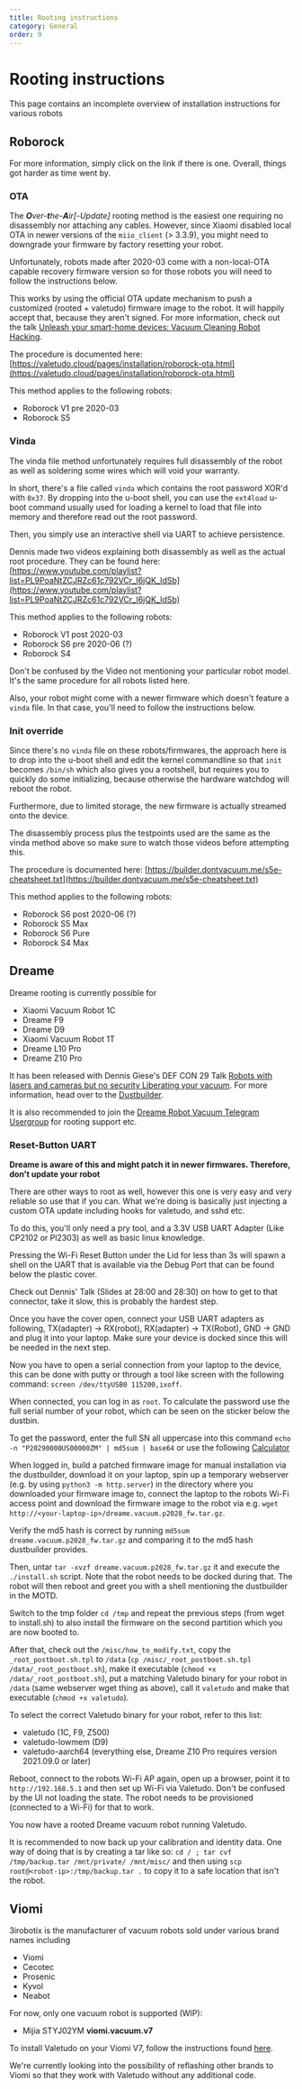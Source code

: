 ```yaml
---
title: Rooting instructions
category: General
order: 9
---
```

# Rooting instructions

This page contains an incomplete overview of installation instructions for various robots

## Roborock

For more information, simply click on the link if there is one.
Overall, things got harder as time went by.

### OTA

The ***O**ver-**t**he-**A**ir[-Update]* rooting method is the easiest one requiring no disassembly nor attaching any cables. However, since Xiaomi disabled local OTA in newer versions of the `miio_client` (> 3.3.9), you might need to downgrade your firmware by factory resetting your robot.

Unfortunately, robots made after 2020-03 come with a non-local-OTA capable recovery firmware version so for those robots
you will need to follow the instructions below.

This works by using the official OTA update mechanism to push a customized (rooted + valetudo) firmware image to the robot.
It will happily accept that, because they aren't signed. For more information, check out the talk
[Unleash your smart-home devices: Vacuum Cleaning Robot Hacking](https://media.ccc.de/v/34c3-9147-unleash_your_smart-home_devices_vacuum_cleaning_robot_hacking). 


The procedure is documented here: [https://valetudo.cloud/pages/installation/roborock-ota.html](https://valetudo.cloud/pages/installation/roborock-ota.html)

This method applies to the following robots:
* Roborock V1 pre 2020-03
* Roborock S5

### Vinda

The vinda file method unfortunately requires full disassembly of the robot as well as soldering some wires which will
void your warranty.

In short, there's a file called `vinda` which contains the root password XOR'd with `0x37`.
By dropping into the u-boot shell, you can use the `ext4load` u-boot command usually used for loading a kernel to load
that file into memory and therefore read out the root password.

Then, you simply use an interactive shell via UART to achieve persistence.

Dennis made two videos explaining both disassembly as well as the actual root procedure.
They can be found here: [https://www.youtube.com/playlist?list=PL9PoaNtZCJRZc61c792VCr_I6jQK_IdSb](https://www.youtube.com/playlist?list=PL9PoaNtZCJRZc61c792VCr_I6jQK_IdSb)

This method applies to the following robots:
* Roborock V1 post 2020-03
* Roborock S6 pre 2020-06 (?)
* Roborock S4

Don't be confused by the Video not mentioning your particular robot model.
It's the same procedure for all robots listed here.

Also, your robot might come with a newer firmware which doesn't feature a `vinda` file.
In that case, you'll need to follow the instructions below.

### Init override

Since there's no `vinda` file on these robots/firmwares, the approach here is to drop into the u-boot shell and edit the
kernel commandline so that `init` becomes `/bin/sh` which also gives you a rootshell, but requires you to quickly do some
initializing, because otherwise the hardware watchdog will reboot the robot.

Furthermore, due to limited storage, the new firmware is actually streamed onto the device.

The disassembly process plus the testpoints used are the same as the vinda method above so make sure to watch those videos
before attempting this.

The procedure is documented here: [https://builder.dontvacuum.me/s5e-cheatsheet.txt](https://builder.dontvacuum.me/s5e-cheatsheet.txt)

This method applies to the following robots:
* Roborock S6 post 2020-06 (?)
* Roborock S5 Max
* Roborock S6 Pure
* Roborock S4 Max

## Dreame

Dreame rooting is currently possible for

* Xiaomi Vacuum Robot 1C
* Dreame F9
* Dreame D9
* Xiaomi Vacuum Robot 1T
* Dreame L10 Pro
* Dreame Z10 Pro

It has been released with Dennis Giese's DEF CON 29 Talk [Robots with lasers and cameras but no security Liberating your vacuum](https://youtu.be/EWqFxQpRbv8?t=1525).
For more information, head over to the [Dustbuilder](https://builder.dontvacuum.me/).

It is also recommended to join the [Dreame Robot Vacuum Telegram Usergroup](https://t.me/joinchat/VwEy4UeBrf45MTZi) for rooting support etc.

### Reset-Button UART

**Dreame is aware of this and might patch it in newer firmwares. Therefore, don't update your robot**

There are other ways to root as well, however this one is very easy and very reliable so use that if you can.
What we're doing is basically just injecting a custom OTA update including hooks for valetudo, and sshd etc.

To do this, you'll only need a pry tool, and a 3.3V USB UART Adapter (Like CP2102 or Pl2303) as well as basic linux knowledge.

Pressing the Wi-Fi Reset Button under the Lid for less than 3s will spawn a shell on the UART that is available via the
Debug Port that can be found below the plastic cover.

Check out Dennis' Talk (Slides at 28:00 and 28:30) on how to get to that connector, take it slow, this is probably the hardest step.

Once you have the cover open, connect your USB UART adapters as following, TX(adapter) -> RX(robot), RX(adapter) -> TX(Robot), GND -> GND and plug it into your laptop.
Make sure your device is docked since this will be needed in the next step.

Now you have to open a serial connection from your laptop to the device, this can be done with putty or through a tool like screen with the following command: `screen /dev/ttyUSB0 115200,ixoff`. 

When connected, you can log in as `root`.
To calculate the password use the full serial number of your robot, which can be seen on the sticker below the dustbin. 

To get the password, enter the full SN all uppercase into this command
`echo -n "P20290000US00000ZM" | md5sum | base64` or use the following [Calculator](https://gchq.github.io/CyberChef/#recipe=Find_/_Replace(%7B'option':'Regex','string':'(%5C%5Cn%7C%5C%5Cr)'%7D,'',true,false,true,false)MD5()Find_/_Replace(%7B'option':'Regex','string':'$'%7D,'%20%20-%5C%5Cn',false,false,false,false)To_Base64('A-Za-z0-9%2B/%3D')&input=UDIwMDkwMDAwRVUwMDAwMFpN)

When logged in, build a patched firmware image for manual installation via the dustbuilder, download it on your laptop,
spin up a temporary webserver (e.g. by using `python3 -m http.server`) in the directory where you downloaded your firmware image to, connect the laptop to the robots Wi-Fi access point
and download the firmware image to the robot via e.g. `wget http://<your-laptop-ip>/dreame.vacuum.p2028_fw.tar.gz`.

Verify the md5 hash is correct by running `md5sum dreame.vacuum.p2028_fw.tar.gz` and comparing it to the md5 hash dustbuilder provides.

Then, untar `tar -xvzf dreame.vacuum.p2028_fw.tar.gz` it and execute the `./install.sh` script. Note that the robot needs to be docked during that.
The robot will then reboot and greet you with a shell mentioning the dustbuilder in the MOTD.

Switch to the tmp folder `cd /tmp` and repeat the previous steps (from wget to install.sh) to also install the firmware on the second partition which you are now booted to.

After that, check out the `/misc/how_to_modify.txt`, copy the `_root_postboot.sh.tpl` to `/data` (`cp /misc/_root_postboot.sh.tpl /data/_root_postboot.sh`), make it executable (`chmod +x /data/_root_postboot.sh`),
put a matching Valetudo binary for your robot in `/data` (same webserver wget thing as above), call it `valetudo` and make that executable (`chmod +x valetudo`).

To select the correct Valetudo binary for your robot, refer to this list:

* valetudo (1C, F9, Z500)
* valetudo-lowmem (D9)
* valetudo-aarch64 (everything else, Dreame Z10 Pro requires version 2021.09.0 or later)

Reboot, connect to the robots Wi-Fi AP again, open up a browser, point it to `http://192.168.5.1` and then set up Wi-Fi via Valetudo.
Don't be confused by the UI not loading the state. The robot needs to be provisioned (connected to a Wi-Fi) for that to work.

You now have a rooted Dreame vacuum robot running Valetudo.

It is recommended to now back up your calibration and identity data. One way of doing that is by creating a tar
like so: `cd / ; tar cvf /tmp/backup.tar /mnt/private/ /mnt/misc/` and then using `scp root@<robot-ip>:/tmp/backup.tar .` to copy it to a safe location
that isn't the robot.

## Viomi

3irobotix is the manufacturer of vacuum robots sold under various brand names including
- Viomi 
- Cecotec
- Prosenic
- Kyvol
- Neabot

For now, only one vacuum robot is supported (WIP):
* Mijia STYJ02YM **viomi.vacuum.v7**

To install Valetudo on your Viomi V7, follow the instructions found [here](https://valetudo.cloud/pages/installation/viomi.html).

We're currently looking into the possibility of reflashing other brands to Viomi so that they work with Valetudo without
any additional code.
